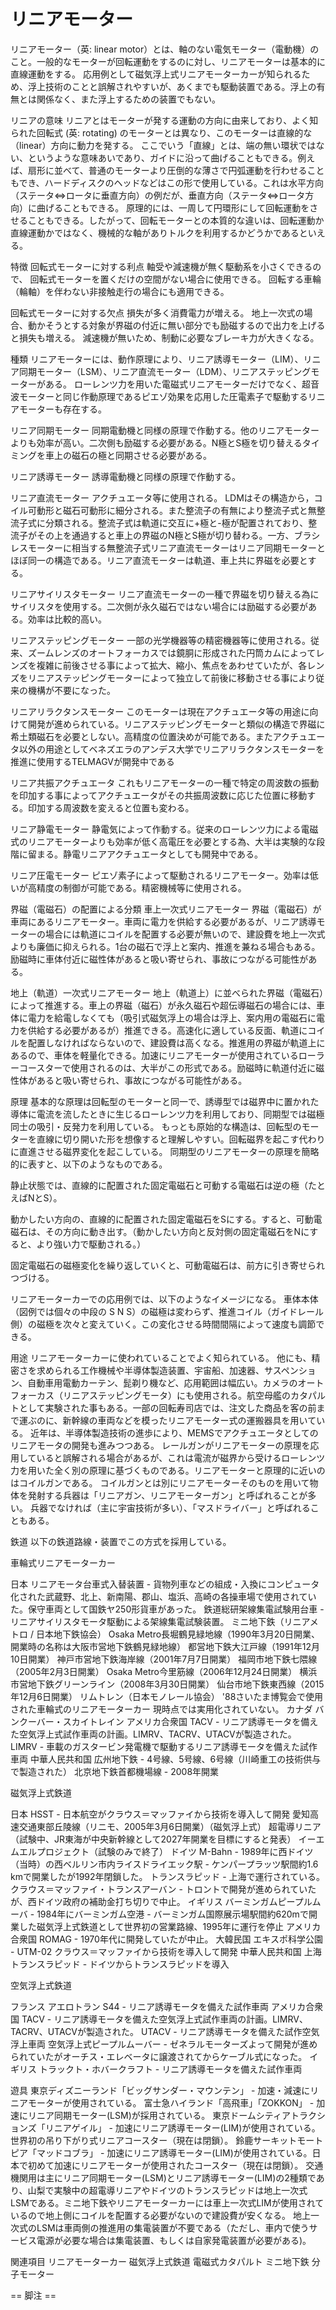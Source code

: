 # リニアモーター

リニアモーター（英: linear motor）とは、軸のない電気モーター（電動機）のこと。一般的なモーターが回転運動をするのに対し、リニアモーターは基本的に直線運動をする。
応用例として磁気浮上式リニアモーターカーが知られるため、浮上技術のことと誤解されやすいが、あくまでも駆動装置である。浮上の有無とは関係なく、また浮上するための装置でもない。

リニアの意味
リニアとはモーターが発する運動の方向に由来しており、よく知られた回転式 (英: rotating) のモーターとは異なり、このモーターは直線的な（linear）方向に動力を発する。
ここでいう「直線」とは、端の無い環状ではない、というような意味あいであり、ガイドに沿って曲げることもできる。例えば、扇形に並べて、普通のモーターより圧倒的な薄さで円弧運動を行わせることもでき、ハードディスクのヘッドなどはこの形で使用している。これは水平方向（ステータ⇔ロータに垂直方向）の例だが、垂直方向（ステータ⇔ロータ方向）に曲げることもできる。
原理的には、一周して円環形にして回転運動をさせることもできる。したがって、回転モーターとの本質的な違いは、回転運動か直線運動かではなく、機械的な軸がありトルクを利用するかどうかであるといえる。

特徴
回転式モーターに対する利点
軸受や減速機が無く駆動系を小さくできるので、 回転式モーターを置くだけの空間がない場合に使用できる。
回転する車輪（輪軸）を伴わない非接触走行の場合にも適用できる。

回転式モーターに対する欠点
損失が多く消費電力が増える。
地上一次式の場合、動かそうとする対象が界磁の付近に無い部分でも励磁するので出力を上げると損失も増える。
減速機が無いため、制動に必要なブレーキ力が大きくなる。

種類
リニアモーターには、動作原理により、リニア誘導モーター（LIM）、リニア同期モーター（LSM）、リニア直流モーター（LDM）、リニアステッピングモーターがある。
ローレンツ力を用いた電磁式リニアモーターだけでなく、超音波モーターと同じ作動原理であるピエゾ効果を応用した圧電素子で駆動するリニアモーターも存在する。

リニア同期モーター
同期電動機と同様の原理で作動する。他のリニアモーターよりも効率が高い。二次側も励磁する必要がある。N極とS極を切り替えるタイミングを車上の磁石の極と同期させる必要がある。

リニア誘導モーター
誘導電動機と同様の原理で作動する。

リニア直流モーター
アクチュエータ等に使用される。
LDMはその構造から，コイル可動形と磁石可動形に細分される。また整流子の有無により整流子式と無整流子式に分類される。整流子式は軌道に交互に+極と-極が配置されており、整流子がその上を通過すると車上の界磁のN極とS極が切り替わる。一方、ブラシレスモーターに相当する無整流子式リニア直流モーターはリニア同期モーターとほぼ同一の構造である。リニア直流モーターは軌道、車上共に界磁を必要とする。

リニアサイリスタモーター
リニア直流モーターの一種で界磁を切り替える為にサイリスタを使用する。二次側が永久磁石ではない場合には励磁する必要がある。効率は比較的高い。

リニアステッピングモーター
一部の光学機器等の精密機器等に使用される。従来、ズームレンズのオートフォーカスでは鏡胴に形成された円筒カムによってレンズを複雑に前後させる事によって拡大、縮小、焦点をあわせていたが、各レンズをリニアステッピングモーターによって独立して前後に移動させる事により従来の機構が不要になった。

リニアリラクタンスモーター
このモーターは現在アクチュエータ等の用途に向けて開発が進められている。リニアステッピングモーターと類似の構造で界磁に希土類磁石を必要としない。高精度の位置決めが可能である。またアクチュエータ以外の用途としてベネズエラのアンデス大学でリニアリラクタンスモーターを推進に使用するTELMAGVが開発中である

リニア共振アクチュエータ
これもリニアモーターの一種で特定の周波数の振動を印加する事によってアクチュエータがその共振周波数に応じた位置に移動する。印加する周波数を変えると位置も変わる。

リニア静電モーター
静電気によって作動する。従来のローレンツ力による電磁式のリニアモーターよりも効率が低く高電圧を必要とする為、大半は実験的な段階に留まる。静電リニアアクチュエータとしても開発中である。

リニア圧電モーター
ピエゾ素子によって駆動されるリニアモーター。効率は低いが高精度の制御が可能である。精密機械等に使用される。

界磁（電磁石）の配置による分類
車上一次式リニアモーター
界磁（電磁石）が車両にあるリニアモーター。車両に電力を供給する必要があるが、リニア誘導モーターの場合には軌道にコイルを配置する必要が無いので、建設費を地上一次式よりも廉価に抑えられる。1台の磁石で浮上と案内、推進を兼ねる場合もある。励磁時に車体付近に磁性体があると吸い寄せられ、事故につながる可能性がある。

地上（軌道）一次式リニアモーター
地上（軌道上）に並べられた界磁（電磁石）によって推進する。車上の界磁（磁石）が永久磁石や超伝導磁石の場合には、車体に電力を給電しなくても（吸引式磁気浮上の場合は浮上、案内用の電磁石に電力を供給する必要があるが）推進できる。高速化に適している反面、軌道にコイルを配置しなければならないので、建設費は高くなる。推進用の界磁が軌道上にあるので、車体を軽量化できる。加速にリニアモーターが使用されているローラーコースターで使用されるのは、大半がこの形式である。励磁時に軌道付近に磁性体があると吸い寄せられ、事故につながる可能性がある。

原理
基本的な原理は回転型のモーターと同一で、誘導型では磁界中に置かれた導体に電流を流したときに生じるローレンツ力を利用しており、同期型では磁極同士の吸引・反発力を利用している。
もっとも原始的な構造は、回転型のモーターを直線に切り開いた形を想像すると理解しやすい。回転磁界を起こす代わりに直進させる磁界変化を起こしている。
同期型のリニアモーターの原理を簡略的に表すと、以下のようなものである。

静止状態では、直線的に配置された固定電磁石と可動する電磁石は逆の極（たとえばNとS）。

動かしたい方向の、直線的に配置された固定電磁石をSにする。すると、可動電磁石は、その方向に動き出す。（動かしたい方向と反対側の固定電磁石をNにすると、より強い力で駆動される。）

固定電磁石の磁極変化を繰り返していくと、可動電磁石は、前方に引き寄せられつづける。

リニアモーターカーでの応用例では、以下のようなイメージになる。
車体本体（図例では個々の中段の S N S）の磁極は変わらず、推進コイル（ガイドレール側）の磁極を次々と変えていく。この変化させる時間間隔によって速度も調節できる。

用途
リニアモーターカーに使われていることでよく知られている。
他にも、精密さを求められる工作機械や半導体製造装置、宇宙船、加速器、サスペンション、自動車用電動カーテン、髭剃り機など、応用範囲は幅広い。カメラのオートフォーカス（リニアステッピングモータ）にも使用される。航空母艦のカタパルトとして実験された事もある。一部の回転寿司店では、注文した商品を客の前まで運ぶのに、新幹線の車両などを模ったリニアモーター式の運搬器具を用いている。
近年は、半導体製造技術の進歩により、MEMSでアクチュエータとしてのリニアモータの開発も進みつつある。
レールガンがリニアモーターの原理を応用していると誤解される場合があるが、これは電流が磁界から受けるローレンツ力を用いた全く別の原理に基づくものである。リニアモーターと原理的に近いのはコイルガンである。
コイルガンとは別にリニアモーターそのものを用いて物体を発射する兵器は「リニアガン、リニアモーターガン」と呼ばれることが多い。
兵器でなければ（主に宇宙技術が多い）、「マスドライバー」と呼ばれることもある。

鉄道
以下の鉄道路線・装置でこの方式を採用している。

車輪式リニアモーターカー

日本
リニアモータ台車式入替装置 - 貨物列車などの組成・入換にコンピュータ化された武蔵野、北上、新南陽、郡山、塩浜、高崎の各操車場で使用されていた。保守車両として国鉄ヤ250形貨車があった。
鉄道総研架線集電試験用台車 - リニアサイリスタモータ駆動による架線集電試験装置。
ミニ地下鉄（リニアメトロ / 日本地下鉄協会）
Osaka Metro長堀鶴見緑地線（1990年3月20日開業、開業時の名称は大阪市営地下鉄鶴見緑地線）
都営地下鉄大江戸線（1991年12月10日開業）
神戸市営地下鉄海岸線（2001年7月7日開業）
福岡市地下鉄七隈線（2005年2月3日開業）
Osaka Metro今里筋線（2006年12月24日開業）
横浜市営地下鉄グリーンライン（2008年3月30日開業）
仙台市地下鉄東西線（2015年12月6日開業）
リムトレン（日本モノレール協会）
'88さいたま博覧会で使用された車輪式のリニアモーターカー 現時点では実用化されていない。
カナダ
バンクーバー・スカイトレイン
アメリカ合衆国
TACV - リニア誘導モータを備えた空気浮上式試作車両の計画。LIMRV、TACRV、UTACVが製造された。
LIMRV - 車載のガスタービン発電機で駆動するリニア誘導モータを備えた試作車両
中華人民共和国
広州地下鉄 - 4号線、5号線、6号線（川崎重工の技術供与で製造された）
北京地下鉄首都機場線 - 2008年開業

磁気浮上式鉄道

日本
HSST - 日本航空がクラウス＝マッファイから技術を導入して開発
愛知高速交通東部丘陵線（リニモ、2005年3月6日開業）（磁気浮上式）
超電導リニア（試験中、JR東海が中央新幹線として2027年開業を目標にすると発表）
イーエムエルプロジェクト（試験のみで終了）
ドイツ
M-Bahn - 1989年に西ドイツ（当時）の西ベルリン市内ライスドライエック駅 - ケンパープラッツ駅間約1.6 kmで開業したが1992年閉鎖した。
トランスラピッド - 上海で運行されている。
クラウス＝マッファイ・トランスアーバン - トロントで開発が進められていたが、西ドイツ政府の補助金打ち切りで中止。
イギリス
バーミンガムピープルムーバ - 1984年にバーミンガム空港 - バーミンガム国際展示場駅間約620mで開業した磁気浮上式鉄道として世界初の営業路線、1995年に運行を停止
アメリカ合衆国
ROMAG - 1970年代に開発していたが中止。
大韓民国
エキスポ科学公園 - UTM-02 クラウス＝マッファイから技術を導入して開発
中華人民共和国
上海トランスラピッド - ドイツからトランスラピッドを導入

空気浮上式鉄道

フランス
アエロトラン S44 - リニア誘導モータを備えた試作車両
アメリカ合衆国
TACV - リニア誘導モータを備えた空気浮上式試作車両の計画。LIMRV、TACRV、UTACVが製造された。
UTACV - リニア誘導モータを備えた試作空気浮上車両
空気浮上式ピープルムーバー - ゼネラルモーターズよって開発が進められていたがオーチス・エレベータに譲渡されてからケーブル式になった。
イギリス
トラックト・ホバークラフト - リニア誘導モータを備えた試作車両

遊具
東京ディズニーランド「ビッグサンダー・マウンテン」 - 加速・減速にリニアモーターが使用されている。
富士急ハイランド「高飛車」「ZOKKON」 - 加速にリニア同期モーター(LSM)が採用されている。
東京ドームシティアトラクションズ「リニアゲイル」 - 加速にリニア誘導モーター(LIM)が使用されている。世界初の吊り下がり式リニアコースター（現在は閉鎖）。
鈴鹿サーキットモートピア「マッドコブラ」 - 加速にリニア誘導モーター(LIM)が使用されている。日本で初めて加速にリニアモーターが使用されたコースター（現在は閉鎖）。
交通機関用は主にリニア同期モーター(LSM)とリニア誘導モーター(LIM)の2種類であり、山梨で実験中の超電導リニアやドイツのトランスラピッドは地上一次式LSMである。ミニ地下鉄やリニアモーターカーには車上一次式LIMが使用されているので地上側にコイルを配置する必要がないので建設費が安くなる。
地上一次式のLSMは車両側の推進用の集電装置が不要である（ただし、車内で使うサービス電源が必要な場合は集電装置、もしくは自家発電装置が必要がある)。

関連項目
リニアモーターカー
磁気浮上式鉄道
電磁式カタパルト
ミニ地下鉄
分子モーター


== 脚注 ==